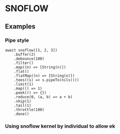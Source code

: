 # SNOFLOW


## Examples

### Pipe style

```
await snoflow([1, 2, 3])
    .buffer(2)
    .debounce(100)
    .filter()
    .map((n) => [String(n)])
    .flat()
    .flatMap((n) => [String(n)])
    .tees((s) => s.pipeTo(nils()))
    .limit(1)
    .map(() => 1)
    .peek(() => {})
    .reduce(0, (a, b) => a + b)
    .skip(1)
    .tail(1)
    .throttle(100)
    .done()
```

### Using snoflow kernel by individual to allow ek